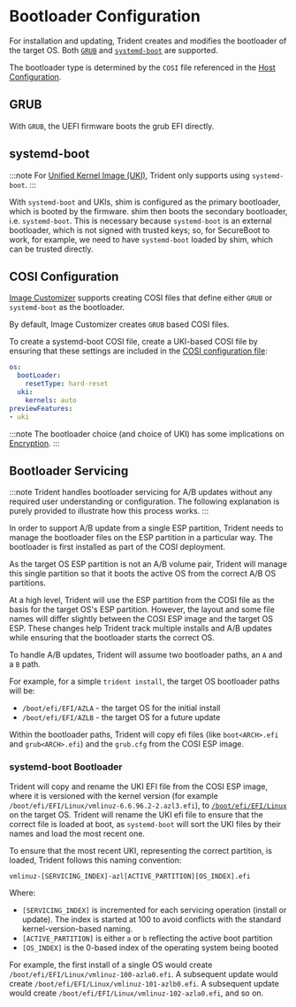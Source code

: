 
# Bootloader Configuration

For installation and updating, Trident creates and modifies the bootloader of
the target OS. Both [`GRUB`](https://www.unixtutorial.org/reference/grub-bootloader/)
and [`systemd-boot`](https://www.freedesktop.org/software/systemd/man/latest/systemd-boot.html)
are supported.

The bootloader type is determined by the `COSI` file referenced in the
[Host Configuration](../Reference/Host-Configuration/API-Reference/HostConfiguration.md).

## GRUB

With `GRUB`, the UEFI firmware boots the grub EFI directly.

## systemd-boot

:::note
For [Unified Kernel Image (UKI)](https://uapi-group.org/specifications/specs/unified_kernel_image/),
Trident only supports using `systemd-boot`.
:::

With `systemd-boot` and UKIs, shim is configured as the primary bootloader,
which is booted by the firmware. shim then boots the secondary bootloader, i.e.
`systemd-boot`. This is necessary because `systemd-boot` is an external
bootloader, which is not signed with trusted keys; so, for SecureBoot to work,
for example, we need to have `systemd-boot` loaded by shim, which can be
trusted directly.

## COSI Configuration

[Image Customizer](https://microsoft.github.io/azure-linux-image-tools/imagecustomizer/README.html)
supports creating COSI files that define either `GRUB` or `systemd-boot` as the
bootloader.

By default, Image Customizer creates `GRUB` based COSI files.

To create a systemd-boot COSI file, create a UKI-based
COSI file by ensuring that these settings are included in the
[COSI configuration file](https://microsoft.github.io/azure-linux-image-tools/imagecustomizer/api/configuration/uki.html#uki-type):

``` yaml
os:
  bootLoader:
    resetType: hard-reset
  uki:
    kernels: auto
previewFeatures:
- uki
```

:::note
The bootloader choice (and choice of UKI) has some implications on
[Encryption](../Reference/Host-Configuration/API-Reference/Encryption.md#pcrs-required).
:::

## Bootloader Servicing

:::note
Trident handles bootloader servicing for A/B updates without any required user
understanding or configuration. The following explanation is purely provided to
illustrate how this process works.
:::

In order to support A/B update from a single ESP partition, Trident needs to
manage the bootloader files on the ESP partition in a particular way. The
bootloader is first installed as part of the COSI deployment.

As the target OS ESP partition is not an A/B volume pair, Trident will manage
this single partition so that it boots the active OS from the correct A/B OS
partitions.

At a high level, Trident will use the ESP partition from the COSI file as the basis
for the target OS's ESP partition. However, the layout and some file names
will differ slightly between the COSI ESP image and the target OS ESP. These
changes help Trident track multiple installs and A/B updates while ensuring
that the bootloader starts the correct OS.

To handle A/B updates, Trident will assume two bootloader paths, an `A` and a
`B` path.

For example, for a simple `trident install`, the target OS bootloader paths will
be:

* `/boot/efi/EFI/AZLA` - the target OS for the initial install
* `/boot/efi/EFI/AZLB` - the target OS for a future update

Within the bootloader paths, Trident will copy efi files (like `boot<ARCH>.efi`
and `grub<ARCH>.efi`) and the `grub.cfg` from the COSI ESP image.

### systemd-boot Bootloader

Trident will copy and rename the UKI EFI file from the COSI ESP image, where
it is versioned with the kernel version (for example
`/boot/efi/EFI/Linux/vmlinuz-6.6.96.2-2.azl3.efi`), to
[`/boot/efi/EFI/Linux`](https://uapi-group.org/specifications/specs/boot_loader_specification/#locating-boot-entries)
on the target OS. Trident will rename the UKI efi file to ensure that the
correct file is loaded at boot, as `systemd-boot` will sort the UKI files by
their names and load the most recent one.

To ensure that the most recent UKI, representing the correct partition, is
loaded, Trident follows this naming convention:

`vmlinuz-[SERVICING_INDEX]-azl[ACTIVE_PARTITION][OS_INDEX].efi`

Where:

* `[SERVICING_INDEX]` is incremented for each servicing operation (install or
  update). The index is started at 100 to avoid conflicts with the standard
  kernel-version-based naming.
* `[ACTIVE_PARTITION]` is either `a` or `b` reflecting the active boot
  partition
* `[OS_INDEX]` is the 0-based index of the operating system being booted

For example, the first install of a single OS would create
`/boot/efi/EFI/Linux/vmlinuz-100-azla0.efi`. A subsequent update would create
`/boot/efi/EFI/Linux/vmlinuz-101-azlb0.efi`. A subsequent update would create
`/boot/efi/EFI/Linux/vmlinuz-102-azla0.efi`, and so on.
